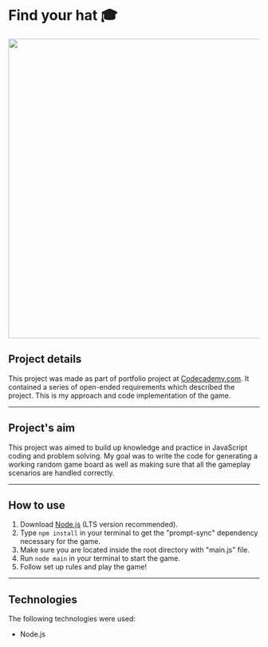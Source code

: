 # Find your hat 🎓

<img src='https://i.imgur.com/UUKgSLP.png' width='600px'>

## Project details

This project was made as part of portfolio project at [Codecademy.com](https://www.codecademy.com/).
It contained a series of open-ended requirements which described the project.
This is my approach and code implementation of the game.

---

## Project's aim

This project was aimed to build up knowledge and practice in JavaScript coding and problem solving.
My goal was to write the code for generating a working random game board as well as making sure that all the gameplay scenarios are handled correctly.

---

## How to use

1. Download [Node.js](https://nodejs.org/en/) (LTS version recommended).
2. Type `npm install` in your terminal to get the "prompt-sync" dependency necessary for the game.
3. Make sure you are located inside the root directory with "main.js" file.
4. Run `node main` in your terminal to start the game.
5. Follow set up rules and play the game!

---

## Technologies

The following technologies were used:

- Node.js
